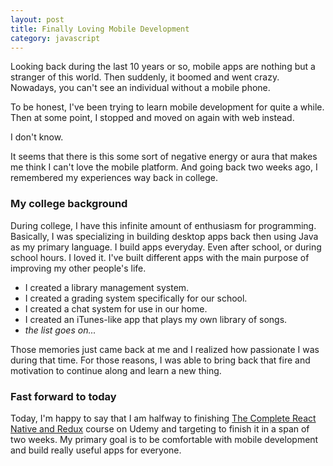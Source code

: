 ```yaml
---
layout: post
title: Finally Loving Mobile Development
category: javascript
---
```


Looking back during the last 10 years or so, mobile apps are nothing but a stranger of this
world. Then suddenly, it boomed and went crazy. Nowadays, you can't see an individual without
a mobile phone.

To be honest, I've been trying to learn mobile development for quite a while. Then at
some point, I stopped and moved on again with web instead.

I don't know.

It seems that there is this some sort of negative energy or aura that makes me think I can't love
the mobile platform. And going back two weeks ago, I remembered my experiences way back in college.

### My college background

During college, I have this infinite amount of enthusiasm for programming. Basically, I was
specializing in building desktop apps back then using Java as my primary language. I build
apps everyday. Even after school, or during school hours. I loved it. I've built different
apps with the main purpose of improving my other people's life.

- I created a library management system.
- I created a grading system specifically for our school.
- I created a chat system for use in our home.
- I created an iTunes-like app that plays my own library of songs.
- *the list goes on...*

Those memories just came back at me and I realized how passionate I was during that time. For those
reasons, I was able to bring back that fire and motivation to continue along and learn a new thing.

### Fast forward to today

Today, I'm happy to say that I am halfway to finishing [The Complete React Native and Redux](https://www.udemy.com/the-complete-react-native-and-redux-course) course
on Udemy and targeting to finish it in a span of two weeks. My primary goal is to be comfortable with
mobile development and build really useful apps for everyone.
